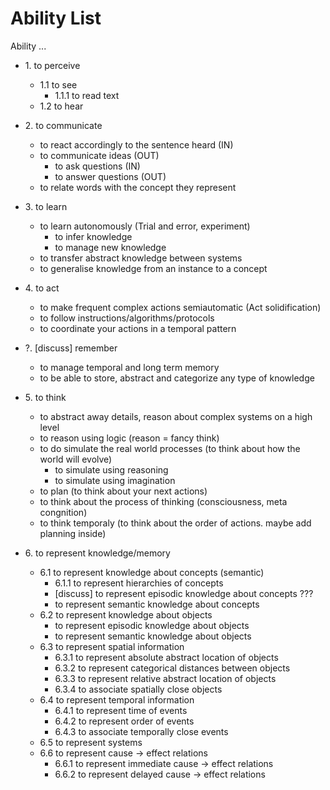 <!-- 
When adding an ability, check if 
- it makes sense for a human, symbolic agent, and an LLM 
- a regular person would say that they have this ability if asked
- you are adding it in a correct place, make sure the children are extensions/specifications of the parent. Remember that this is not a tree of dependencies/components - don't add children abilties because they are required to do the parent ability. For example `ability to store produral knowledge` should not be under the `ability to act`, it is indeed required to act, but it's not an expansion of the `ability to act`.

tags:
- `explain` - please provide an example in the PR comment
- `invalid` - the entry is not formulated as an ability
- `remove` - the entry is not needed because it is invalid or unclear,it needs to be deleted or replaced

It's a good idea to reolve all the tags before merging a PR.
-->

# Ability List

Ability ...

- 1\. to perceive
  - 1.1 to see
    - 1.1.1 to read text
  - 1.2 to hear

- 2\. to communicate
  - to react accordingly to the sentence heard (IN)
    <!-- (This can be an instruction, a question, etc.) -->
  - to communicate ideas (OUT)
    - to ask questions (IN)
    - to answer questions (OUT)
  - to relate words with the concept they represent
    <!-- This ability is crucial to truly understand any sentence -->
- 3\. to learn
  - to learn autonomously (Trial and error, experiment)
    - to infer knowledge
    - to manage new knowledge
  - to transfer abstract knowledge between systems
  - to generalise knowledge from an instance to a concept

- 4\. to act
  - to make frequent complex actions semiautomatic (Act solidification)
  - to follow instructions/algorithms/protocols
  - to coordinate your actions in a temporal pattern

- ?\. [discuss] remember
  - to manage temporal and long term memory
  - to be able to store, abstract and categorize any type of knowledge

- 5\. to think
  - to abstract away details, reason about complex systems on a high level
  <!-- - to make decisions -->
  - to reason using logic (reason = fancy think)
  - to do simulate the real world processes (to think about how the world will evolve)
    - to simulate using reasoning
    - to simulate using imagination
  - to plan (to think about your next actions)
  - to think about the process of thinking (consciousness, meta congnition)
  - to think temporaly (to think about the order of actions. maybe add planning inside)

- 6\. to represent knowledge/memory
  - 6.1 to represent knowledge about concepts (semantic)
    - 6.1.1 to represent hierarchies of concepts
    - [discuss] to represent episodic knowledge about concepts ???
    - to represent semantic knowledge about concepts
  - 6.2 to represent knowledge about objects
    - to represent episodic knowledge about objects
    - to represent semantic knowledge about objects
  - 6.3 to represent spatial information
    - 6.3.1 to represent absolute abstract location of objects
    - 6.3.2 to represent categorical distances between objects
    - 6.3.3 to represent relative abstract location of objects
    - 6.3.4 to associate spatially close objects
  - 6.4 to represent temporal information
    - 6.4.1 to represent time of events
    - 6.4.2 to represent order of events
    - 6.4.3 to associate temporally close events
  - 6.5 to represent systems
  - 6.6 to represent cause -> effect relations
    - 6.6.1 to represent immediate cause -> effect relations
    - 6.6.2 to represent delayed cause -> effect relations
